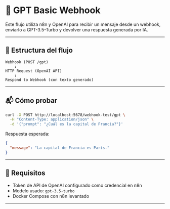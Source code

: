 # 🤖 GPT Basic Webhook

Este flujo utiliza n8n y OpenAI para recibir un mensaje desde un webhook, enviarlo a GPT-3.5-Turbo y devolver una respuesta generada por IA.

---

## 🧩 Estructura del flujo

```text
Webhook (POST /gpt)
    ↓
HTTP Request (OpenAI API)
    ↓
Respond to Webhook (con texto generado)
```

---

## 📬 Cómo probar

```bash
curl -X POST http://localhost:5678/webhook-test/gpt \
  -H "Content-Type: application/json" \
  -d '{"prompt": "¿Cuál es la capital de Francia?"}'
```

Respuesta esperada:

```json
{
  "message": "La capital de Francia es París."
}
```

---

## 🔐 Requisitos

- Token de API de OpenAI configurado como credencial en n8n
- Modelo usado: `gpt-3.5-turbo`
- Docker Compose con n8n levantado

---
